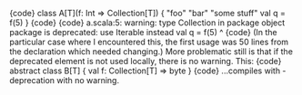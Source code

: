 {code}
class A[T](f: Int => Collection[T]) {
  "foo"
  "bar"
  "some stuff"
  val q = f(5)
}
{code}
{code}
a.scala:5: warning: type Collection in package object package is deprecated: use Iterable instead
  val q = f(5)
      ^
{code}
(In the particular case where I encountered this, the first usage was 50 lines from the declaration which needed changing.) More problematic still is that if the deprecated element is not used locally, there is no warning.  This:
{code}
abstract class B[T] {
  val f: Collection[T] => byte
}
{code}
...compiles with -deprecation with no warning.
